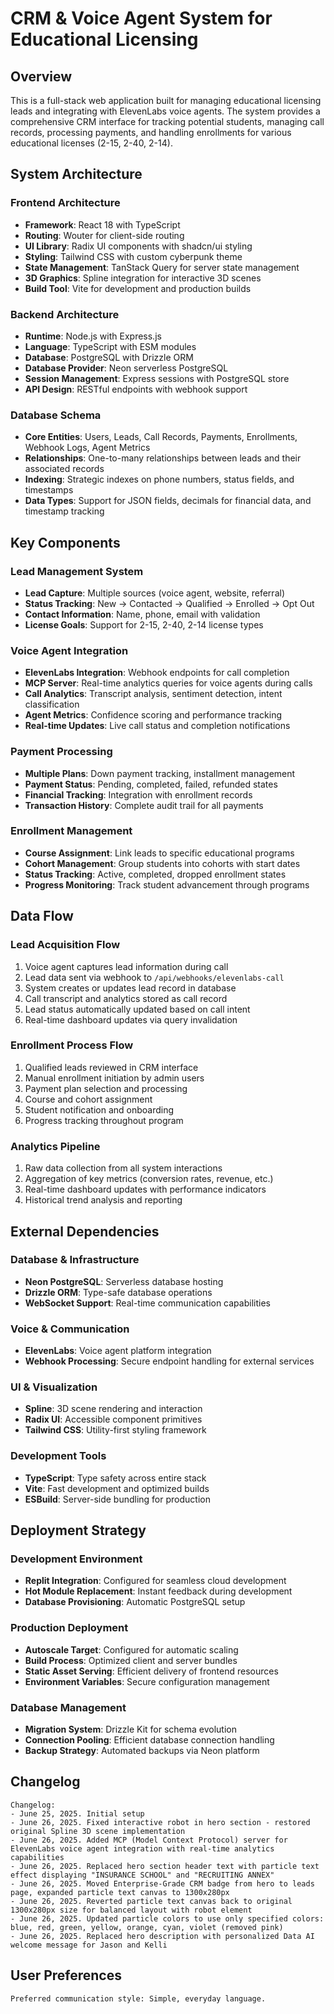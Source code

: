# CRM & Voice Agent System for Educational Licensing

## Overview

This is a full-stack web application built for managing educational licensing leads and integrating with ElevenLabs voice agents. The system provides a comprehensive CRM interface for tracking potential students, managing call records, processing payments, and handling enrollments for various educational licenses (2-15, 2-40, 2-14).

## System Architecture

### Frontend Architecture
- **Framework**: React 18 with TypeScript
- **Routing**: Wouter for client-side routing
- **UI Library**: Radix UI components with shadcn/ui styling
- **Styling**: Tailwind CSS with custom cyberpunk theme
- **State Management**: TanStack Query for server state management
- **3D Graphics**: Spline integration for interactive 3D scenes
- **Build Tool**: Vite for development and production builds

### Backend Architecture
- **Runtime**: Node.js with Express.js
- **Language**: TypeScript with ESM modules
- **Database**: PostgreSQL with Drizzle ORM
- **Database Provider**: Neon serverless PostgreSQL
- **Session Management**: Express sessions with PostgreSQL store
- **API Design**: RESTful endpoints with webhook support

### Database Schema
- **Core Entities**: Users, Leads, Call Records, Payments, Enrollments, Webhook Logs, Agent Metrics
- **Relationships**: One-to-many relationships between leads and their associated records
- **Indexing**: Strategic indexes on phone numbers, status fields, and timestamps
- **Data Types**: Support for JSON fields, decimals for financial data, and timestamp tracking

## Key Components

### Lead Management System
- **Lead Capture**: Multiple sources (voice agent, website, referral)
- **Status Tracking**: New → Contacted → Qualified → Enrolled → Opt Out
- **Contact Information**: Name, phone, email with validation
- **License Goals**: Support for 2-15, 2-40, 2-14 license types

### Voice Agent Integration
- **ElevenLabs Integration**: Webhook endpoints for call completion
- **MCP Server**: Real-time analytics queries for voice agents during calls
- **Call Analytics**: Transcript analysis, sentiment detection, intent classification
- **Agent Metrics**: Confidence scoring and performance tracking
- **Real-time Updates**: Live call status and completion notifications

### Payment Processing
- **Multiple Plans**: Down payment tracking, installment management
- **Payment Status**: Pending, completed, failed, refunded states
- **Financial Tracking**: Integration with enrollment records
- **Transaction History**: Complete audit trail for all payments

### Enrollment Management
- **Course Assignment**: Link leads to specific educational programs
- **Cohort Management**: Group students into cohorts with start dates
- **Status Tracking**: Active, completed, dropped enrollment states
- **Progress Monitoring**: Track student advancement through programs

## Data Flow

### Lead Acquisition Flow
1. Voice agent captures lead information during call
2. Lead data sent via webhook to `/api/webhooks/elevenlabs-call`
3. System creates or updates lead record in database
4. Call transcript and analytics stored as call record
5. Lead status automatically updated based on call intent
6. Real-time dashboard updates via query invalidation

### Enrollment Process Flow
1. Qualified leads reviewed in CRM interface
2. Manual enrollment initiation by admin users
3. Payment plan selection and processing
4. Course and cohort assignment
5. Student notification and onboarding
6. Progress tracking throughout program

### Analytics Pipeline
1. Raw data collection from all system interactions
2. Aggregation of key metrics (conversion rates, revenue, etc.)
3. Real-time dashboard updates with performance indicators
4. Historical trend analysis and reporting

## External Dependencies

### Database & Infrastructure
- **Neon PostgreSQL**: Serverless database hosting
- **Drizzle ORM**: Type-safe database operations
- **WebSocket Support**: Real-time communication capabilities

### Voice & Communication
- **ElevenLabs**: Voice agent platform integration
- **Webhook Processing**: Secure endpoint handling for external services

### UI & Visualization
- **Spline**: 3D scene rendering and interaction
- **Radix UI**: Accessible component primitives
- **Tailwind CSS**: Utility-first styling framework

### Development Tools
- **TypeScript**: Type safety across entire stack
- **Vite**: Fast development and optimized builds
- **ESBuild**: Server-side bundling for production

## Deployment Strategy

### Development Environment
- **Replit Integration**: Configured for seamless cloud development
- **Hot Module Replacement**: Instant feedback during development
- **Database Provisioning**: Automatic PostgreSQL setup

### Production Deployment
- **Autoscale Target**: Configured for automatic scaling
- **Build Process**: Optimized client and server bundles
- **Static Asset Serving**: Efficient delivery of frontend resources
- **Environment Variables**: Secure configuration management

### Database Management
- **Migration System**: Drizzle Kit for schema evolution
- **Connection Pooling**: Efficient database connection handling
- **Backup Strategy**: Automated backups via Neon platform

## Changelog

```
Changelog:
- June 25, 2025. Initial setup
- June 26, 2025. Fixed interactive robot in hero section - restored original Spline 3D scene implementation
- June 26, 2025. Added MCP (Model Context Protocol) server for ElevenLabs voice agent integration with real-time analytics capabilities
- June 26, 2025. Replaced hero section header text with particle text effect displaying "INSURANCE SCHOOL" and "RECRUITING ANNEX"
- June 26, 2025. Moved Enterprise-Grade CRM badge from hero to leads page, expanded particle text canvas to 1300x280px
- June 26, 2025. Reverted particle text canvas back to original 1300x280px size for balanced layout with robot element
- June 26, 2025. Updated particle colors to use only specified colors: blue, red, green, yellow, orange, cyan, violet (removed pink)
- June 26, 2025. Replaced hero description with personalized Data AI welcome message for Jason and Kelli
```

## User Preferences

```
Preferred communication style: Simple, everyday language.
```